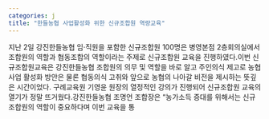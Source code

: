 ```yaml
---
categories: j
title: "한들농협 사업활성화 위한 신규조합원 역량교육"
---
```

지난 2일 강진한들농협 임·직원을 포함한 신규조합원 100명은 병영본점 2층회의실에서 조합원의 역할과 협동조합의 역할이라는 주제로 신규조합원 교육을 진행하였다.이번 신규조합원교육은 강진한들농협 조합원의 의무 및 역할을 바로 알고 주인의식 제고로 농협사업 활성화 방안은 물론 협동의식 고취와 앞으로 농협의 나아갈 비전을 제시하는 뜻깊은 시간이었다. 구례교육원 기영윤 원장의 열정적인 강의가 진행되어 신규조합원 교육의 열기가 정말 뜨거웠다.강진한들농협 조명언 조합장은 “농가소득 증대를 위해서는 신규조합원의 역할이 중요하다며 이번 교육을 통